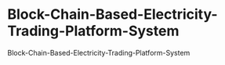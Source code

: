 # Block-Chain-Based-Electricity-Trading-Platform-System
Block-Chain-Based-Electricity-Trading-Platform-System

